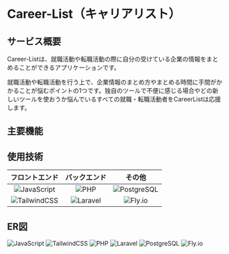 # Career-List（キャリアリスト）

## サービス概要

Career-Listは、就職活動や転職活動の際に自分の受けている企業の情報をまとめることができるアプリケーションです。

就職活動や転職活動を行う上で、企業情報のまとめ方やまとめる時間に手間がかかることが悩むポイントの1つです。独自のツールで不便に感じる場合やどの新しいツールを使おうか悩んでいるすべての就職・転職活動者をCareerListは応援します。

## 主要機能



## 使用技術

| フロントエンド | バックエンド      | その他     |
|:------------:|:---------------:|:---------:|
| ![JavaScript](https://img.shields.io/badge/JavaScript-F7DF1E?logo=javascript&logoColor=black&style=for-the-badge) | ![PHP](https://img.shields.io/badge/PHP-8.3.9-777BB4?logo=php&style=flat-square) | ![PostgreSQL](https://img.shields.io/badge/PostgreSQL-0076A8?style=flat-square&logo=postgresql&logoColor=white) |
| ![TailwindCSS](https://img.shields.io/badge/TailwindCSS-38B2AC?logo=tailwindcss&logoColor=white&style=for-the-badge) | ![Laravel](https://img.shields.io/badge/Laravel-11.23.5-FF2D20?logo=laravel&style=flat-square) | ![Fly.io](https://img.shields.io/badge/Fly.io-00C1D4?style=flat-square&logo=fly.io&logoColor=white) |

## ER図

![JavaScript](https://img.shields.io/badge/JavaScript-F7DF1E?logo=javascript&logoColor=black&style=for-the-badge)
![TailwindCSS](https://img.shields.io/badge/TailwindCSS-38B2AC?logo=tailwindcss&logoColor=white&style=for-the-badge)
![PHP](https://img.shields.io/badge/PHP-8.3.9-777BB4?logo=php&style=flat-square)
![Laravel](https://img.shields.io/badge/Laravel-11.23.5-FF2D20?logo=laravel&style=flat-square)
![PostgreSQL](https://img.shields.io/badge/PostgreSQL-0076A8?style=flat-square&logo=postgresql&logoColor=white)
![Fly.io](https://img.shields.io/badge/Fly.io-00C1D4?style=flat-square&logo=fly.io&logoColor=white)
